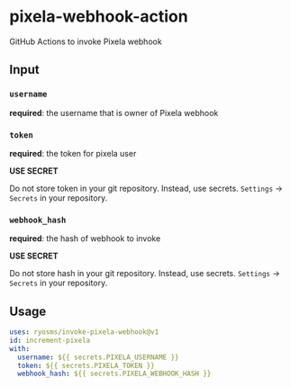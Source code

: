 # pixela-webhook-action

GitHub Actions to invoke Pixela webhook

## Input

### `username`

**required**: the username that is owner of Pixela webhook

### `token`

**required**: the token for pixela user

**USE SECRET**

Do not store token in your git repository.
Instead, use secrets. `Settings` -> `Secrets` in your repository.

### `webhook_hash`

**required**: the hash of webhook to invoke

**USE SECRET**

Do not store hash in your git repository.
Instead, use secrets. `Settings` -> `Secrets` in your repository.

## Usage

```yaml
uses: ryosms/invoke-pixela-webhook@v1
id: increment-pixela
with:
  username: ${{ secrets.PIXELA_USERNAME }}
  token: ${{ secrets.PIXELA_TOKEN }}
  webhook_hash: ${{ secrets.PIXELA_WEBHOOK_HASH }}
```